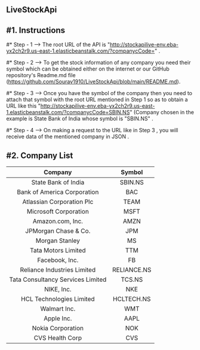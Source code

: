 ## LiveStockApi
#1. Instructions
--------------------------------------------------------------------------------

#* Step - 1 --> The root URL of the API is "http://stockapilive-env.eba-yx2ch2r9.us-east-1.elasticbeanstalk.com/?companycCode=" .

#* Step - 2 --> To get the stock information of any company you need their symbol which can be obtained either on the internet or our GitHub repository's Readme.md file (https://github.com/Sourav1910/LiveStockApi/blob/main/README.md).

#* Step - 3 --> Once you have the symbol of the company then you need to attach that symbol with the root URL mentioned in Step 1 so as to obtain a URL like this "http://stockapilive-env.eba-yx2ch2r9.us-east-1.elasticbeanstalk.com/?companycCode=SBIN.NS"  (Company chosen in the example is State Bank of India whose symbol is "SBIN.NS" .

#* Step - 4 --> On making a request to the URL like in Step 3 , you will receive data of the mentioned company in JSON .



#2. Company List
--------------------------------------------------------------------------------


| Company |  Symbol | 
| :---: | :---: |
State Bank of India |  SBIN.NS | 
|Bank of America Corporation |  BAC | 
|Atlassian Corporation Plc | TEAM | 
|Microsoft Corporation | MSFT | 
|Amazon.com, Inc. | AMZN | 
|JPMorgan Chase & Co. | JPM | 
|Morgan Stanley | MS | 
|Tata Motors Limited | TTM | 
|Facebook, Inc. | FB | 
|Reliance Industries Limited | RELIANCE.NS | 
|Tata Consultancy Services Limited | TCS.NS | 
|NIKE, Inc. | NKE | 
|HCL Technologies Limited | HCLTECH.NS | 
|Walmart Inc. | WMT | 
|Apple Inc. | AAPL | 
|Nokia Corporation | NOK | 
|CVS Health Corp | CVS | 

